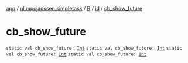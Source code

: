 [app](../../../index.md) / [nl.mpcjanssen.simpletask](../../index.md) / [R](../index.md) / [id](index.md) / [cb_show_future](.)

# cb_show_future

`static val cb_show_future: `[`Int`](https://kotlinlang.org/api/latest/jvm/stdlib/kotlin/-int/index.html)
`static val cb_show_future: `[`Int`](https://kotlinlang.org/api/latest/jvm/stdlib/kotlin/-int/index.html)
`static val cb_show_future: `[`Int`](https://kotlinlang.org/api/latest/jvm/stdlib/kotlin/-int/index.html)
`static val cb_show_future: `[`Int`](https://kotlinlang.org/api/latest/jvm/stdlib/kotlin/-int/index.html)